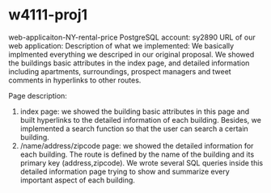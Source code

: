 # w4111-proj1
web-applicaiton-NY-rental-price
PostgreSQL account: sy2890
URL of our web application:
Description of what we implemented: We basically implmented everything we descriped in our original proposal.
We showed the buildings basic attributes in the index page, and detailed information including apartments, surroundings, prospect managers and tweet comments in hyperlinks to other routes.

Page description:
1. index page: we showed the building basic attributes in this page and built hyperlinks to the detailed information of each building. Besides, we implemented a search function so that the user can search a certain building.
2. /name/address/zipcode page: we showed the detailed information for each building. The route is defined by the name of the building and its primary key (address,zipcode). We wrote several SQL queries inside this detailed information page trying to show and summarize every important aspect of each building.
